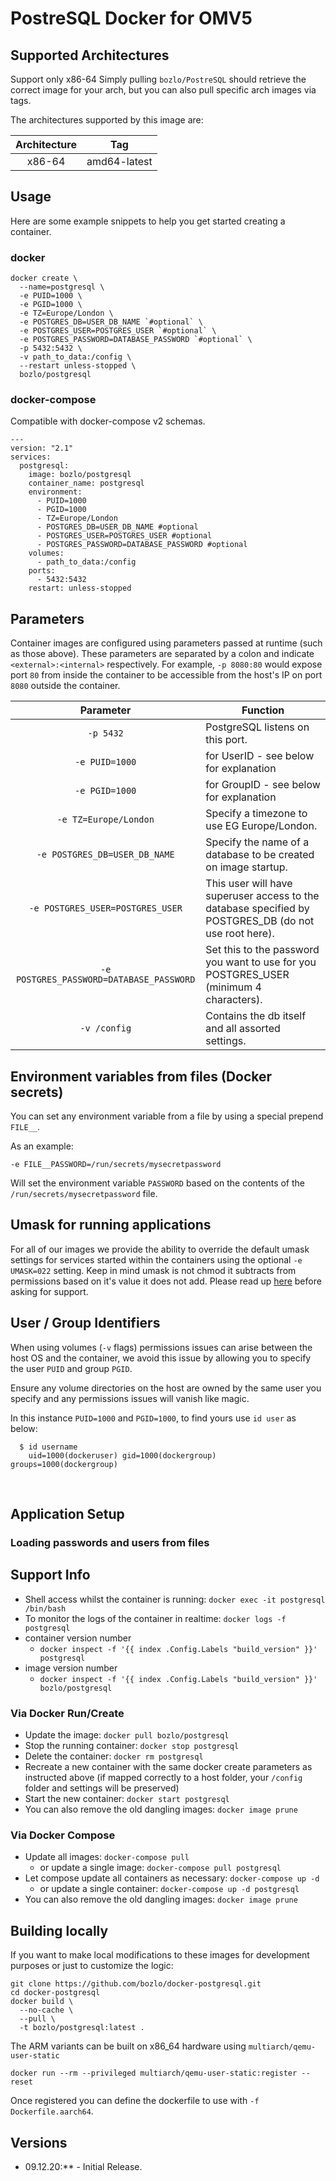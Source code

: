 # PostreSQL Docker for OMV5

## Supported Architectures

Support only x86-64
Simply pulling `bozlo/PostreSQL` should retrieve the correct image for your arch, but you can also pull specific arch images via tags.

The architectures supported by this image are:

| Architecture | Tag |
| :----: | --- |
| x86-64 | amd64-latest |


## Usage

Here are some example snippets to help you get started creating a container.

### docker

```
docker create \
  --name=postgresql \
  -e PUID=1000 \
  -e PGID=1000 \
  -e TZ=Europe/London \
  -e POSTGRES_DB=USER_DB_NAME `#optional` \
  -e POSTGRES_USER=POSTGRES_USER `#optional` \
  -e POSTGRES_PASSWORD=DATABASE_PASSWORD `#optional` \
  -p 5432:5432 \
  -v path_to_data:/config \
  --restart unless-stopped \
  bozlo/postgresql
```


### docker-compose

Compatible with docker-compose v2 schemas.

```
---
version: "2.1"
services:
  postgresql:
    image: bozlo/postgresql
    container_name: postgresql
    environment:
      - PUID=1000
      - PGID=1000
      - TZ=Europe/London
      - POSTGRES_DB=USER_DB_NAME #optional
      - POSTGRES_USER=POSTGRES_USER #optional
      - POSTGRES_PASSWORD=DATABASE_PASSWORD #optional
    volumes:
      - path_to_data:/config
    ports:
      - 5432:5432
    restart: unless-stopped
```

## Parameters

Container images are configured using parameters passed at runtime (such as those above). These parameters are separated by a colon and indicate `<external>:<internal>` respectively. For example, `-p 8080:80` would expose port `80` from inside the container to be accessible from the host's IP on port `8080` outside the container.

| Parameter | Function |
| :----: | --- |
| `-p 5432` | PostgreSQL listens on this port. |
| `-e PUID=1000` | for UserID - see below for explanation |
| `-e PGID=1000` | for GroupID - see below for explanation |
| `-e TZ=Europe/London` | Specify a timezone to use EG Europe/London. |
| `-e POSTGRES_DB=USER_DB_NAME` | Specify the name of a database to be created on image startup. |
| `-e POSTGRES_USER=POSTGRES_USER` | This user will have superuser access to the database specified by POSTGRES_DB (do not use root here). |
| `-e POSTGRES_PASSWORD=DATABASE_PASSWORD` | Set this to the password you want to use for you POSTGRES_USER (minimum 4 characters). |
| `-v /config` | Contains the db itself and all assorted settings. |

## Environment variables from files (Docker secrets)

You can set any environment variable from a file by using a special prepend `FILE__`.

As an example:

```
-e FILE__PASSWORD=/run/secrets/mysecretpassword
```

Will set the environment variable `PASSWORD` based on the contents of the `/run/secrets/mysecretpassword` file.

## Umask for running applications

For all of our images we provide the ability to override the default umask settings for services started within the containers using the optional `-e UMASK=022` setting.
Keep in mind umask is not chmod it subtracts from permissions based on it's value it does not add. Please read up [here](https://en.wikipedia.org/wiki/Umask) before asking for support.

## User / Group Identifiers

When using volumes (`-v` flags) permissions issues can arise between the host OS and the container, we avoid this issue by allowing you to specify the user `PUID` and group `PGID`.

Ensure any volume directories on the host are owned by the same user you specify and any permissions issues will vanish like magic.

In this instance `PUID=1000` and `PGID=1000`, to find yours use `id user` as below:

```
  $ id username
    uid=1000(dockeruser) gid=1000(dockergroup) groups=1000(dockergroup)
```


&nbsp;
## Application Setup


### Loading passwords and users from files


## Support Info

* Shell access whilst the container is running: `docker exec -it postgresql /bin/bash`
* To monitor the logs of the container in realtime: `docker logs -f postgresql`
* container version number
  * `docker inspect -f '{{ index .Config.Labels "build_version" }}' postgresql`
* image version number
  * `docker inspect -f '{{ index .Config.Labels "build_version" }}' bozlo/postgresql`


### Via Docker Run/Create
* Update the image: `docker pull bozlo/postgresql`
* Stop the running container: `docker stop postgresql`
* Delete the container: `docker rm postgresql`
* Recreate a new container with the same docker create parameters as instructed above (if mapped correctly to a host folder, your `/config` folder and settings will be preserved)
* Start the new container: `docker start postgresql`
* You can also remove the old dangling images: `docker image prune`

### Via Docker Compose
* Update all images: `docker-compose pull`
  * or update a single image: `docker-compose pull postgresql`
* Let compose update all containers as necessary: `docker-compose up -d`
  * or update a single container: `docker-compose up -d postgresql`
* You can also remove the old dangling images: `docker image prune`

## Building locally

If you want to make local modifications to these images for development purposes or just to customize the logic:
```
git clone https://github.com/bozlo/docker-postgresql.git
cd docker-postgresql
docker build \
  --no-cache \
  --pull \
  -t bozlo/postgresql:latest .
```

The ARM variants can be built on x86_64 hardware using `multiarch/qemu-user-static`
```
docker run --rm --privileged multiarch/qemu-user-static:register --reset
```

Once registered you can define the dockerfile to use with `-f Dockerfile.aarch64`.

## Versions

* 09.12.20:** - Initial Release.
